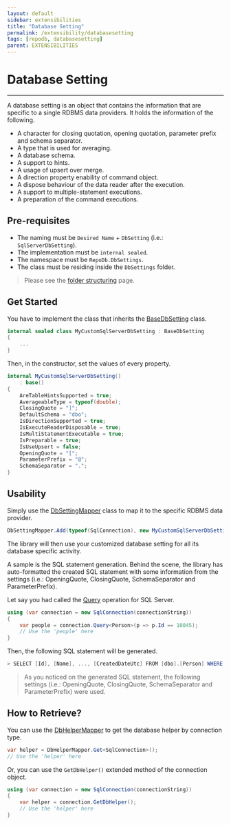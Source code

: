 ```yaml
---
layout: default
sidebar: extensibilities
title: "Database Setting"
permalink: /extensibility/databasesetting
tags: [repodb, databasesetting]
parent: EXTENSIBILITIES
---
```


# Database Setting

---

A database setting is an object that contains the information that are specific to a single RDBMS data providers. It holds the information of the following.

- A character for closing quotation, opening quotation, parameter prefix and schema separator.
- A type that is used for averaging.
- A database schema.
- A support to hints.
- A usage of upsert over merge.
- A direction property enability of command object.
- A dispose behaviour of the data reader after the execution.
- A support to multiple-statement executions.
- A preparation of the command executions.

## Pre-requisites

- The naming must be `Desired Name` + `DbSetting` (i.e.: `SqlServerDbSetting`).
- The implementation must be `internal sealed`.
- The namespace must be `RepoDb.DbSettings`.
- The class must be residing inside the `DbSettings` folder.

> Please see the [folder structuring](/extensibility/folderstructuring) page.

## Get Started

You have to implement the class that inherits the [BaseDbSetting](/class/basedbsetting) class.

```csharp
internal sealed class MyCustomSqlServerDbSetting : BaseDbSetting
{
    ...
}
```

Then, in the constructor, set the values of every property.

```csharp
internal MyCustomSqlServerDbSetting()
    : base()
{
    AreTableHintsSupported = true;
    AverageableType = typeof(double);
    ClosingQuote = "]";
    DefaultSchema = "dbo";
    IsDirectionSupported = true;
    IsExecuteReaderDisposable = true;
    IsMultiStatementExecutable = true;
    IsPreparable = true;
    IsUseUpsert = false;
    OpeningQuote = "[";
    ParameterPrefix = "@";
    SchemaSeparator = ".";
}
```

## Usability

Simply use the [DbSettingMapper](/mapper/dbsettingmapper) class to map it to the specific RDBMS data provider.

```csharp
DbSettingMapper.Add(typeof(SqlConnection), new MyCustomSqlServerDbSetting(), true);
```

The library will then use your customized database setting for all its database specific activity.

A sample is the SQL statement generation. Behind the scene, the library has auto-formatted the created SQL statement with some information from the settings (i.e.: OpeningQuote, ClosingQuote, SchemaSeparator and ParameterPrefix).

Let say you had called the [Query](/operation/query) operation for SQL Server. 

```csharp
using (var connection = new SqlConnection(connectionString))
{
    var people = connection.Query<Person>(p => p.Id == 10045);
    // Use the 'people' here
}
```

Then, the following SQL statement will be generated.

```csharp
> SELECT [Id], [Name], ..., [CreatedDateUtc] FROM [dbo].[Person] WHERE ([Id] = @Id);
```

> As you noticed on the generated SQL statement, the following settings (i.e.: OpeningQuote, ClosingQuote, SchemaSeparator and ParameterPrefix) were used.

## How to Retrieve?

You can use the [DbHelperMapper](/mapper/dbhelpermapper) to get the database helper by connection type.

```csharp
var helper = DbHelperMapper.Get<SqlConnection>();
// Use the 'helper' here
```

Or, you can use the `GetDbHelper()` extended method of the connection object.

```csharp
using (var connection = new SqlConnection(connectionString))
{
    var helper = connection.GetDbHelper();
    // Use the 'helper' here
}
```